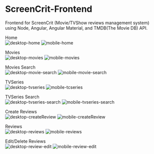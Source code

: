 # ScreenCrit-Frontend
Frontend for ScreenCrit (Movie/TVShow reviews management system) using Node, Angular, Angular Material, and TMDB(The Movie DB) API.

Home<br>
<img src="screenshots/1-desktop-home.png" alt="desktop-home">
<img src="screenshots/1-mobile-home.png" alt="mobile-home">
<br>

Movies<br>
<img src="screenshots/2-desktop-movies.png" alt="desktop-movies">
<img src="screenshots/2-mobile-movies.png" alt="mobile-movies">
<br>

Movies Search<br>
<img src="screenshots/3-desktop-moviesSearch.png" alt="desktop-movie-search">
<img src="screenshots/3-mobile-moviesSearch.png" alt="mobile-movie-search">
<br>

TVSeries<br>
<img src="screenshots/4-desktop-tvseries.png" alt="desktop-tvseries">
<img src="screenshots/4-mobile-tvseries.png" alt="mobile-tcseries">
<br>

TVSeries Search<br>
<img src="screenshots/5-desktop-tvseriesSearch.png" alt="desktop-tvseries-search">
<img src="screenshots/5-mobile-tvseriesSearch.png" alt="mobile-tvseries-search">
<br>

Create Reviews<br>
<img src="screenshots/6-desktop-createReview.png" alt="desktop-createReview">
<img src="screenshots/6-mobile-createReview.png" alt="mobile-createReview">
<br>

Reviews<br>
<img src="screenshots/7-desktop-reviews.png" alt="desktop-reviews">
<img src="screenshots/7-mobile-reviews.png" alt="mobile-reviews">
<br>

Edit/Delete Reviews<br>
<img src="screenshots/8-desktop-reviews-edit.png" alt="desktop-review-edit">
<img src="screenshots/8-mobile-reviews-edit.png" alt="mobile-review-edit">
